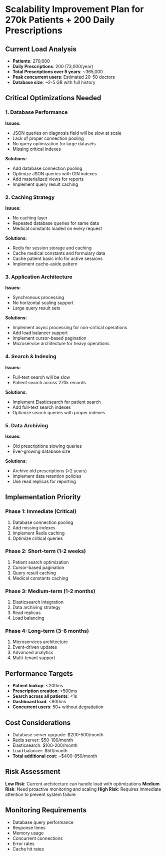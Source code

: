 # Scalability Improvement Plan for 270k Patients + 200 Daily Prescriptions

## Current Load Analysis

- **Patients**: 270,000
- **Daily Prescriptions**: 200 (73,000/year)
- **Total Prescriptions over 5 years**: ~365,000
- **Peak concurrent users**: Estimated 20-50 doctors
- **Database size**: ~2-5 GB with full history

## Critical Optimizations Needed

### 1. Database Performance

**Issues:**

- JSON queries on diagnosis field will be slow at scale
- Lack of proper connection pooling
- No query optimization for large datasets
- Missing critical indexes

**Solutions:**

- Add database connection pooling
- Optimize JSON queries with GIN indexes
- Add materialized views for reports
- Implement query result caching

### 2. Caching Strategy

**Issues:**

- No caching layer
- Repeated database queries for same data
- Medical constants loaded on every request

**Solutions:**

- Redis for session storage and caching
- Cache medical constants and formulary data
- Cache patient basic info for active sessions
- Implement cache-aside pattern

### 3. Application Architecture

**Issues:**

- Synchronous processing
- No horizontal scaling support
- Large query result sets

**Solutions:**

- Implement async processing for non-critical operations
- Add load balancer support
- Implement cursor-based pagination
- Microservice architecture for heavy operations

### 4. Search & Indexing

**Issues:**

- Full-text search will be slow
- Patient search across 270k records

**Solutions:**

- Implement Elasticsearch for patient search
- Add full-text search indexes
- Optimize search queries with proper indexes

### 5. Data Archiving

**Issues:**

- Old prescriptions slowing queries
- Ever-growing database size

**Solutions:**

- Archive old prescriptions (>2 years)
- Implement data retention policies
- Use read replicas for reporting

## Implementation Priority

### Phase 1: Immediate (Critical)

1. Database connection pooling
2. Add missing indexes
3. Implement Redis caching
4. Optimize critical queries

### Phase 2: Short-term (1-2 weeks)

1. Patient search optimization
2. Cursor-based pagination
3. Query result caching
4. Medical constants caching

### Phase 3: Medium-term (1-2 months)

1. Elasticsearch integration
2. Data archiving strategy
3. Read replicas
4. Load balancing

### Phase 4: Long-term (3-6 months)

1. Microservices architecture
2. Event-driven updates
3. Advanced analytics
4. Multi-tenant support

## Performance Targets

- **Patient lookup**: <200ms
- **Prescription creation**: <500ms
- **Search across all patients**: <1s
- **Dashboard load**: <800ms
- **Concurrent users**: 50+ without degradation

## Cost Considerations

- Database server upgrade: $200-500/month
- Redis server: $50-100/month
- Elasticsearch: $100-200/month
- Load balancer: $50/month
- **Total additional cost**: ~$400-850/month

## Risk Assessment

**Low Risk**: Current architecture can handle load with optimizations
**Medium Risk**: Need proactive monitoring and scaling
**High Risk**: Requires immediate attention to prevent system failure

## Monitoring Requirements

- Database query performance
- Response times
- Memory usage
- Concurrent connections
- Error rates
- Cache hit rates

